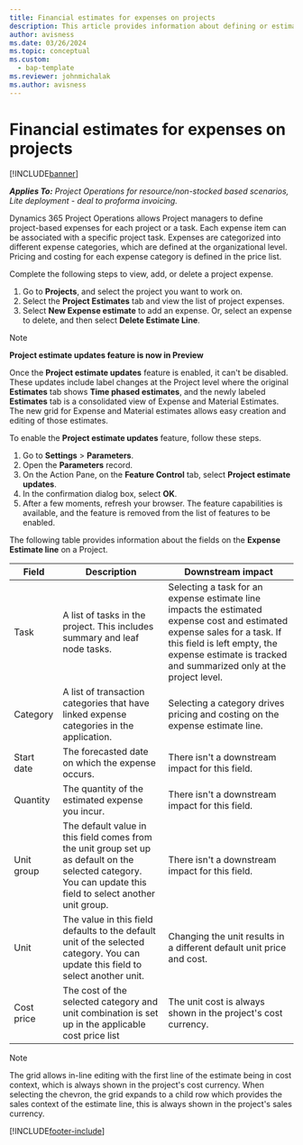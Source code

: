 ```yaml
---
title: Financial estimates for expenses on projects
description: This article provides information about defining or estimating project-based expenses.
author: avisness
ms.date: 03/26/2024
ms.topic: conceptual
ms.custom: 
  - bap-template
ms.reviewer: johnmichalak
ms.author: avisness
---
```


# Financial estimates for expenses on projects

[!INCLUDE[banner](../includes/banner.md)]

_**Applies To:** Project Operations for resource/non-stocked based scenarios, Lite deployment - deal to proforma invoicing._

Dynamics 365 Project Operations allows Project managers to define project-based expenses for each project or a task. Each expense item can be associated with a specific project task. Expenses are categorized into different expense categories, which are defined at the organizational level. Pricing and costing for each expense category is defined in the price list. 

Complete the following steps to view, add, or delete a project expense.

1. Go to **Projects**, and select the project you want to work on.
1. Select the **Project Estimates** tab and view the list of project expenses.
1. Select **New Expense estimate** to add an expense. Or, select an expense to delete, and then select **Delete Estimate Line**.

> [!NOTE]
> **Project estimate updates feature is now in Preview**
>
> Once the **Project estimate updates** feature is enabled, it can't be disabled. These updates include label changes at the Project level where the original **Estimates** tab shows **Time phased estimates**, and the newly labeled **Estimates** tab is a consolidated view of Expense and Material Estimates. The new grid for Expense and Material estimates allows easy creation and editing of those estimates.
>
>To enable the **Project estimate updates** feature, follow these steps.
>
>1. Go to **Settings** \> **Parameters**.
>1. Open the **Parameters** record.
>1. On the Action Pane, on the **Feature Control** tab, select **Project estimate updates**.
>1. In the confirmation dialog box, select **OK**.
>1. After a few moments, refresh your browser. The feature capabilities is available, and the feature is removed from the list of features to be enabled. 

The following table provides information about the fields on the **Expense Estimate line** on a Project. 


| **Field** | **Description** | **Downstream impact** |
| --- | --- | --- |
| Task | A list of tasks in the project. This includes summary and leaf node tasks. | Selecting a task for an expense estimate line impacts the estimated expense cost and estimated expense sales for a task. If this field is left empty, the expense estimate is tracked and summarized only at the project level. |
| Category | A list of transaction categories that have linked expense categories in the application. | Selecting a category drives pricing and costing on the expense estimate line. |
| Start date | The forecasted date on which the expense occurs. | There isn't a downstream impact for this field. |
| Quantity | The quantity of the estimated expense you incur. | There isn't a downstream impact for this field. |
| Unit group | The default value in this field comes from the unit group set up as default on the selected category. You can update this field to select another unit group. | There isn't a downstream impact for this field. |
| Unit | The value in this field defaults to the default unit of the selected category. You can update this field to select another unit. | Changing the unit results in a different default unit price and cost. |
| Cost price | The cost of the selected category and unit combination is set up in the applicable cost price list | The unit cost is always shown in the project's cost currency. |

> [!NOTE]
> The grid allows in-line editing with the first line of the estimate being in cost context, which is always shown in the project's cost currency. When selecting the chevron, the grid expands to a child row which provides the sales context of the estimate line, this is always shown in the project's sales currency.    

[!INCLUDE[footer-include](../includes/footer-banner.md)]
